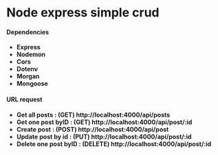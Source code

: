 # Node express simple crud

<h4><b>Dependencies<b></h4>
<ul>
    <li>Express</li>
    <li>Nodemon</li>
    <li>Cors</li>
    <li>Dotenv</li>
    <li>Morgan</li>
    <li>Mongoose</li>
</ul>


<h4><b>URL request<b></h4>
<ul>
    <li>Get all posts : (GET) http://localhost:4000/api/posts</li>
    <li>Get one post byID : (GET) http://localhost:4000/api/post/:id</li>
    <li>Create post : (POST) http://localhost:4000/api/post</li>
    <li>Update post by id : (PUT) http://localhost:4000/api/post/:id</li>
    <li>Delete one post byID : (DELETE) http://localhost:4000/api/post/:id</li>
</ul>

